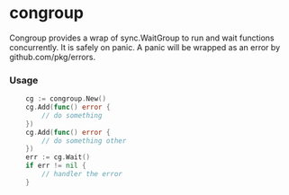 # congroup

Congroup provides a wrap of sync.WaitGroup to run and wait functions concurrently.
It is safely on panic. A panic will be wrapped as an error by github.com/pkg/errors. 

### Usage
```go
	cg := congroup.New()
	cg.Add(func() error {
		// do something
	})
	cg.Add(func() error {
		// do something other
	})
	err := cg.Wait()
	if err != nil {
		// handler the error
	}
```

